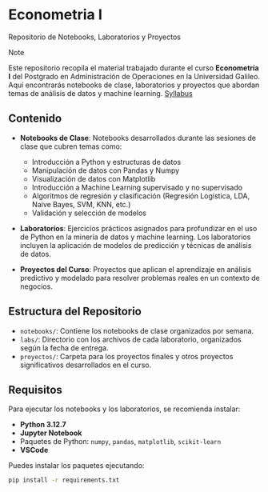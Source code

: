 # Econometria I
Repositorio de Notebooks, Laboratorios y Proyectos

> [!NOTE]
> Este repositorio recopila el material trabajado durante el curso **Econometría I** del Postgrado en Administración de Operaciones en la Universidad Galileo. Aquí encontrarás notebooks de clase, laboratorios y proyectos que abordan temas de análisis de datos y machine learning. [Syllabus](Syllabus.pdf)


## Contenido

- **Notebooks de Clase**: Notebooks desarrollados durante las sesiones de clase que cubren temas como:
  - Introducción a Python y estructuras de datos
  - Manipulación de datos con Pandas y Numpy
  - Visualización de datos con Matplotlib
  - Introducción a Machine Learning supervisado y no supervisado
  - Algoritmos de regresión y clasificación (Regresión Logística, LDA, Naive Bayes, SVM, KNN, etc.)
  - Validación y selección de modelos

- **Laboratorios**: Ejercicios prácticos asignados para profundizar en el uso de Python en la minería de datos y machine learning. Los laboratorios incluyen la aplicación de modelos de predicción y técnicas de análisis de datos.

- **Proyectos del Curso**: Proyectos que aplican el aprendizaje en análisis predictivo y modelado para resolver problemas reales en un contexto de negocios.

## Estructura del Repositorio

- `notebooks/`: Contiene los notebooks de clase organizados por semana.
- `labs/`: Directorio con los archivos de cada laboratorio, organizados según la fecha de entrega.
- `proyectos/`: Carpeta para los proyectos finales y otros proyectos significativos desarrollados en el curso.

## Requisitos

Para ejecutar los notebooks y los laboratorios, se recomienda instalar:
- **Python 3.12.7**
- **Jupyter Notebook**
- Paquetes de Python: `numpy`, `pandas`, `matplotlib`, `scikit-learn`
- **VSCode**

Puedes instalar los paquetes ejecutando:
```bash
pip install -r requirements.txt
